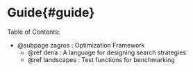 # Guide{#guide}  

Table of Contents:  
* @subpage zagros : Optimization Framework
    * @ref dena : A language for designing search strategies
    * @ref landscapes : Test functions for benchmarking

